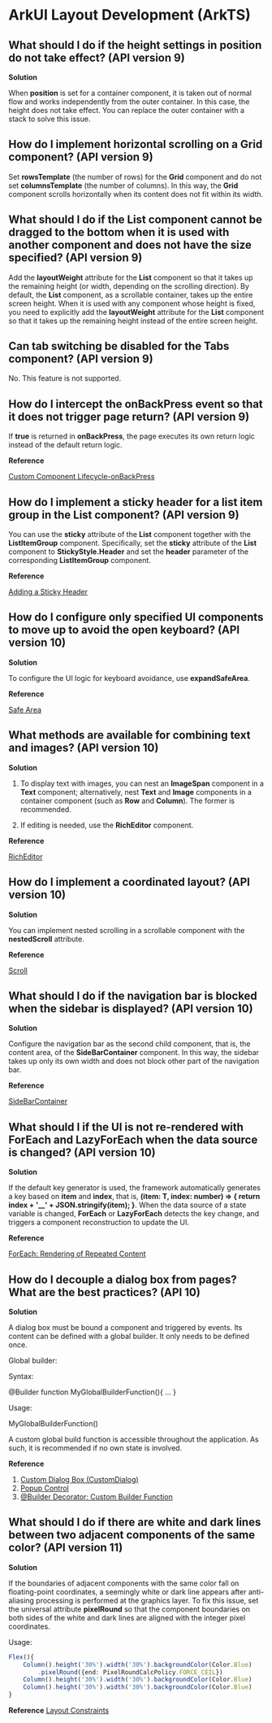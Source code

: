 # ArkUI Layout Development (ArkTS)


## What should I do if the height settings in position do not take effect? (API version 9)

**Solution**

When **position** is set for a container component, it is taken out of normal flow and works independently from the outer container. In this case, the height does not take effect. You can replace the outer container with a stack to solve this issue.


## How do I implement horizontal scrolling on a Grid component? (API version 9)

Set **rowsTemplate** (the number of rows) for the **Grid** component and do not set **columnsTemplate** (the number of columns). In this way, the **Grid** component scrolls horizontally when its content does not fit within its width.


## What should I do if the List component cannot be dragged to the bottom when it is used with another component and does not have the size specified? (API version 9)

Add the **layoutWeight** attribute for the **List** component so that it takes up the remaining height (or width, depending on the scrolling direction). By default, the **List** component, as a scrollable container, takes up the entire screen height. When it is used with any component whose height is fixed, you need to explicitly add the **layoutWeight** attribute for the **List** component so that it takes up the remaining height instead of the entire screen height.


## Can tab switching be disabled for the Tabs component? (API version 9)

No. This feature is not supported.


## How do I intercept the onBackPress event so that it does not trigger page return? (API version 9)

If **true** is returned in **onBackPress**, the page executes its own return logic instead of the default return logic.

**Reference**

[Custom Component Lifecycle-onBackPress](../reference/apis-arkui/arkui-ts/ts-custom-component-lifecycle.md#onbackpress)


## How do I implement a sticky header for a list item group in the List component? (API version 9)

You can use the **sticky** attribute of the **List** component together with the **ListItemGroup** component. Specifically, set the **sticky** attribute of the **List** component to **StickyStyle.Header** and set the **header** parameter of the corresponding **ListItemGroup** component.

**Reference**

[Adding a Sticky Header](../ui/arkts-layout-development-create-list.md#adding-a-sticky-header)

## How do I configure only specified UI components to move up to avoid the open keyboard? (API version 10)

**Solution**

 To configure the UI logic for keyboard avoidance, use **expandSafeArea**.

**Reference**

[Safe Area](../reference/apis-arkui/arkui-ts/ts-universal-attributes-expand-safe-area.md)

## What methods are available for combining text and images? (API version 10)

**Solution**

1. To display text with images, you can nest an **ImageSpan** component in a **Text** component; alternatively, nest **Text** and **Image** components in a container component (such as **Row** and **Column**). The former is recommended.

2. If editing is needed, use the **RichEditor** component.

**Reference**

[RichEditor](../reference/apis-arkui/arkui-ts/ts-basic-components-richeditor.md)

## How do I implement a coordinated layout? (API version 10)

**Solution**

You can implement nested scrolling in a scrollable component with the **nestedScroll** attribute.

**Reference**

[Scroll](../reference/apis-arkui/arkui-ts/ts-container-scroll.md)

## What should I do if the navigation bar is blocked when the sidebar is displayed? (API version 10)

**Solution**

Configure the navigation bar as the second child component, that is, the content area, of the **SideBarContainer** component. In this way, the sidebar takes up only its own width and does not block other part of the navigation bar.

**Reference**

[SideBarContainer](../reference/apis-arkui/arkui-ts/ts-container-sidebarcontainer.md)

## What should I if the UI is not re-rendered with ForEach and LazyForEach when the data source is changed? (API version 10)

**Solution**

If the default key generator is used, the framework automatically generates a key based on **item** and **index**, that is, **(item: T, index: number) => { return index + '__' + JSON.stringify(item); }**. When the data source of a state variable is changed, **ForEach** or **LazyForEach** detects the key change, and triggers a component reconstruction to update the UI.

**Reference**

[ForEach: Rendering of Repeated Content](../ui/state-management/arkts-rendering-control-foreach.md)

## How do I decouple a dialog box from pages? What are the best practices? (API 10)

**Solution**

A dialog box must be bound a component and triggered by events. Its content can be defined with a global builder. It only needs to be defined once.

Global builder:

Syntax:

@Builder function MyGlobalBuilderFunction(){ ... }

Usage:

MyGlobalBuilderFunction()

A custom global build function is accessible throughout the application. As such, it is recommended if no own state is involved.

**Reference**

1. [Custom Dialog Box (CustomDialog)](../reference/apis-arkui/arkui-ts/ts-methods-custom-dialog-box.md)
2. [Popup Control](../reference/apis-arkui/arkui-ts/ts-universal-attributes-popup.md)
3. [@Builder Decorator: Custom Builder Function](../ui/state-management/arkts-builder.md)

## What should I do if there are white and dark lines between two adjacent components of the same color? (API version 11)

**Solution**

If the boundaries of adjacent components with the same color fall on floating-point coordinates, a seemingly white or dark line appears after anti-aliasing processing is performed at the graphics layer. To fix this issue, set the universal attribute **pixelRound**
so that the component boundaries on both sides of the white and dark lines are aligned with the integer pixel coordinates.

Usage:
```ts
Flex(){
    Column().height('30%').width('30%').backgroundColor(Color.Blue)
        .pixelRound({end: PixelRoundCalcPolicy.FORCE_CEIL})
    Column().height('30%').width('30%').backgroundColor(Color.Blue)
    Column().height('30%').width('30%').backgroundColor(Color.Blue)
}
```

**Reference**
[Layout Constraints](../reference/apis-arkui/arkui-ts/ts-universal-attributes-layout-constraints.md)
